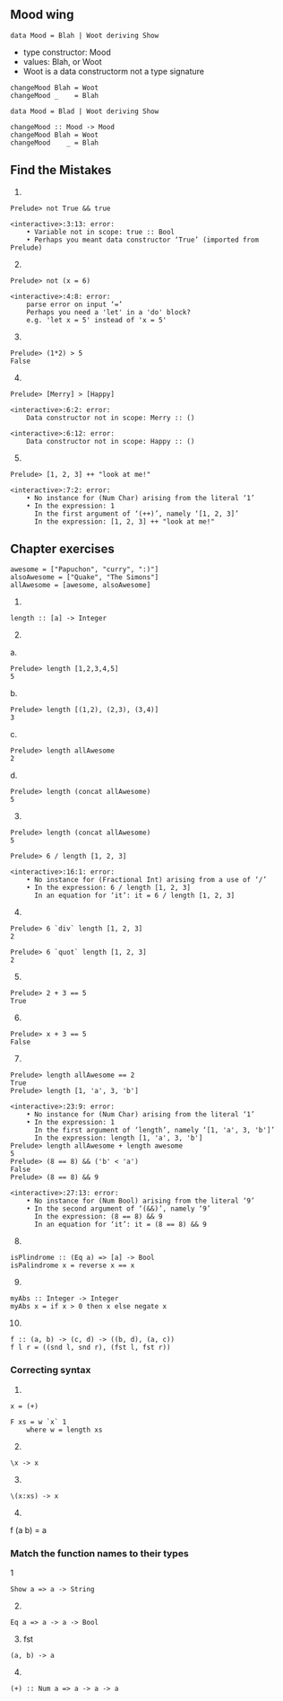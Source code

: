 ## Mood wing
```
data Mood = Blah | Woot deriving Show
```
- type constructor: Mood
- values: Blah, or Woot
- Woot is a data constructorm not a type signature

```
changeMood Blah = Woot
changeMood _    = Blah
```

```
data Mood = Blad | Woot deriving Show

changeMood :: Mood -> Mood
changeMood Blah = Woot
changeMood    _ = Blah
```

## Find the Mistakes
1.
```
Prelude> not True && true

<interactive>:3:13: error:
    • Variable not in scope: true :: Bool
    • Perhaps you meant data constructor ‘True’ (imported from Prelude)
```
2. 
```
Prelude> not (x = 6)

<interactive>:4:8: error:
    parse error on input ‘=’
    Perhaps you need a 'let' in a 'do' block?
    e.g. 'let x = 5' instead of 'x = 5'
```
3. 
```
Prelude> (1*2) > 5
False
```
4.
```
Prelude> [Merry] > [Happy]

<interactive>:6:2: error:
    Data constructor not in scope: Merry :: ()

<interactive>:6:12: error:
    Data constructor not in scope: Happy :: ()
```
5.
```
Prelude> [1, 2, 3] ++ "look at me!"

<interactive>:7:2: error:
    • No instance for (Num Char) arising from the literal ‘1’
    • In the expression: 1
      In the first argument of ‘(++)’, namely ‘[1, 2, 3]’
      In the expression: [1, 2, 3] ++ "look at me!"
```
## Chapter exercises
```
awesome = ["Papuchon", "curry", ":)"]
alsoAwesome = ["Quake", "The Simons"]
allAwesome = [awesome, alsoAwesome]
```

1. 
```
length :: [a] -> Integer
```
2.
a.
```
Prelude> length [1,2,3,4,5]
5
```
b.
```
Prelude> length [(1,2), (2,3), (3,4)]
3
```
c.
```
Prelude> length allAwesome
2
```
d.
```
Prelude> length (concat allAwesome)
5
```

3.
```
Prelude> length (concat allAwesome)
5
```

```
Prelude> 6 / length [1, 2, 3]

<interactive>:16:1: error:
    • No instance for (Fractional Int) arising from a use of ‘/’
    • In the expression: 6 / length [1, 2, 3]
      In an equation for ‘it’: it = 6 / length [1, 2, 3]
```

4.
```
Prelude> 6 `div` length [1, 2, 3]
2
```
```
Prelude> 6 `quot` length [1, 2, 3]
2
```

5.
```
Prelude> 2 + 3 == 5
True
```

6.
```
Prelude> x + 3 == 5
False
```

7.
```
Prelude> length allAwesome == 2
True
Prelude> length [1, 'a', 3, 'b']

<interactive>:23:9: error:
    • No instance for (Num Char) arising from the literal ‘1’
    • In the expression: 1
      In the first argument of ‘length’, namely ‘[1, 'a', 3, 'b']’
      In the expression: length [1, 'a', 3, 'b']
Prelude> length allAwesome + length awesome
5
Prelude> (8 == 8) && ('b' < 'a')
False
Prelude> (8 == 8) && 9

<interactive>:27:13: error:
    • No instance for (Num Bool) arising from the literal ‘9’
    • In the second argument of ‘(&&)’, namely ‘9’
      In the expression: (8 == 8) && 9
      In an equation for ‘it’: it = (8 == 8) && 9
```
8.
```
isPlindrome :: (Eq a) => [a] -> Bool
isPalindrome x = reverse x == x
```
9.
```
myAbs :: Integer -> Integer
myAbs x = if x > 0 then x else negate x
```
10.
```
f :: (a, b) -> (c, d) -> ((b, d), (a, c))
f l r = ((snd l, snd r), (fst l, fst r))
```

### Correcting syntax
1.
```
x = (+)

F xs = w `x` 1
    where w = length xs
```
2.
```
\x -> x
```
3.
```
\(x:xs) -> x
```
4.
f (a b) = a

### Match the function names to their types
1
```
Show a => a -> String
```
2. 
```
Eq a => a -> a -> Bool
```
3. fst
```
(a, b) -> a
```

4.
```
(+) :: Num a => a -> a -> a
```